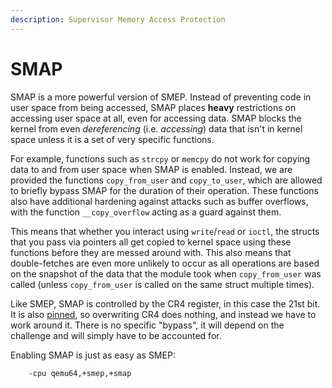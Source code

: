 ```yaml
---
description: Supervisor Memory Access Protection
---
```


# SMAP

SMAP is a more powerful version of SMEP. Instead of preventing code in user space from being accessed, SMAP places **heavy** restrictions on accessing user space at all, even for accessing data. SMAP blocks the kernel from even _dereferencing_ (i.e. _accessing_) data that isn't in kernel space unless it is a set of very specific functions.

For example, functions such as `strcpy` or `memcpy` do not work for copying data to and from user space when SMAP is enabled. Instead, we are provided the functions `copy_from_user` and `copy_to_user`, which are allowed to briefly bypass SMAP for the duration of their operation. These functions also have additional hardening against attacks such as buffer overflows, with the function `__copy_overflow` acting as a guard against them.

This means that whether you interact using `write`/`read` or `ioctl`, the structs that you pass via pointers all get copied to kernel space using these functions before they are messed around with. This also means  that double-fetches are even more unlikely to occur as all operations are based on the snapshot of the data that the module took when `copy_from_user` was called (unless `copy_from_user` is called on the same struct multiple times).

Like SMEP, SMAP is controlled by the CR4 register, in this case the 21st bit. It is also [pinned](smep/kernel-rop-disabling-smep.md#failure), so overwriting CR4 does nothing, and instead we have to work around it. There is no specific "bypass", it will depend on the challenge and will simply have to be accounted for.

Enabling SMAP is just as easy as SMEP:

```
    -cpu qemu64,+smep,+smap
```
